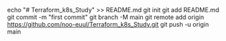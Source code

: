 echo "# Terraform_k8s_Study" >> README.md
git init
git add README.md
git commit -m "first commit"
git branch -M main
git remote add origin https://github.com/noo-euul/Terraform_k8s_Study.git
git push -u origin main
